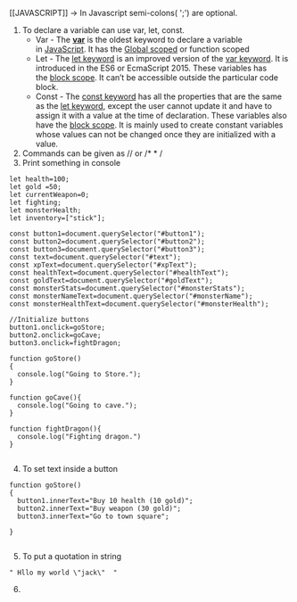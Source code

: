 [[JAVASCRIPT]]
-> In Javascript semi-colons( ';') are optional.
1) To declare a variable can use var, let, const. 
	* Var - The [****var****](https://www.geeksforgeeks.org/javascript-var/) is the oldest keyword to declare a variable in [JavaScript](https://www.geeksforgeeks.org/introduction-to-javascript/). It has the [Global scoped](https://www.geeksforgeeks.org/understanding-variable-scopes-in-javascript/#:~:text=types%20of%20scopes-,Global%20Scope,-%E2%80%93%20Scope%20outside%20the) or function scoped
	* Let - The [let keyword](https://www.geeksforgeeks.org/javascript-let/) is an improved version of the [var keyword](https://www.geeksforgeeks.org/javascript-var/). It is introduced in the ES6 or EcmaScript 2015. These variables has the [block scope](https://www.geeksforgeeks.org/what-are-block-scoped-variables-and-functions-in-es6/). It can’t be accessible outside the particular code block.
	* Const - The [const keyword](https://www.geeksforgeeks.org/javascript-const/) has all the properties that are the same as the [let keyword](https://www.geeksforgeeks.org/javascript-let/), except the user cannot update it and have to assign it with a value at the time of declaration. These variables also have the [block scope](https://www.geeksforgeeks.org/what-are-block-scoped-variables-and-functions-in-es6/). It is mainly used to create constant variables whose values can not be changed once they are initialized with a value.
2)  Commands can be given as // or /* * /
3) Print something in console 
```let xp=0;
let health=100;
let gold =50;
let currentWeapon=0;
let fighting;
let monsterHealth;
let inventory=["stick"];

const button1=document.querySelector("#button1");
const button2=document.querySelector("#button2");
const button3=document.querySelector("#button3");
const text=document.querySelector("#text");
const xpText=document.querySelector("#xpText");
const healthText=document.querySelector("#healthText");
const goldText=document.querySelector("#goldText");
const monsterStats=document.querySelector("#monsterStats");
const monsterNameText=document.querySelector("#monsterName");
const monsterHealthText=document.querySelector("#monsterHealth");

//Initialize buttons
button1.onclick=goStore;
button2.onclick=goCave;
button3.onclick=fightDragon;

function goStore()
{
  console.log("Going to Store.");
}

function goCave(){
  console.log("Going to cave.");
}

function fightDragon(){
  console.log("Fighting dragon.")
}


```
4) To set text inside a button
```
function goStore()
{
  button1.innerText="Buy 10 health (10 gold)";
  button2.innerText="Buy weapon (30 gold)";
  button3.innerText="Go to town square";
  
}


```
5) To put a quotation in string 
```
" Hllo my world \"jack\"  "

```
6) 
